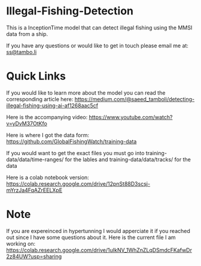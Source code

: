 # Illegal-Fishing-Detection

This is a InceptionTime model that can detect illegal fishing using the MMSI data from a ship.

If you have any questions or would like to get in touch please email me at: ss@tambo.li

# Quick Links
If you would like to learn more about the model you can read the corresponding article here: 
https://medium.com/@saeed_tamboli/detecting-illegal-fishing-using-ai-af1268aac5cf

Here is the accompanying video: https://www.youtube.com/watch?v=yDvM37OtKfo

Here is where I got the data form:
https://github.com/GlobalFishingWatch/training-data 

If you would want to get the exact files you must go into training-data/data/time-ranges/ for the lables and training-data/data/tracks/ for the data

Here is a colab notebook version:
https://colab.research.google.com/drive/12pnSt88D3scsj-mYrzJa4FqAZrEELXpE 

# Note

If you are expereinced in hypertunning I would apperciate it if you reached out since I have some questions about it.
Here is the current file I am working on:
https://colab.research.google.com/drive/1uIkNV_1WhZnZLqDSmdcFKafwDr2z84UW?usp=sharing
